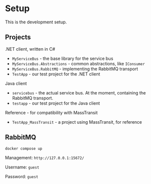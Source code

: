 # Setup

This is the development setup.

## Projects

.NET client, written in C#
* `MyServiceBus` - the base library for the service bus
* `MyServiceBus.Abstractions` - common abstractions, like `IConsumer`
* `MyServiceBus.RabbitMQ` - implementing the RabbitMQ transport
* `TestApp` - our test project for the .NET client

Java client
* `servicebus` - the actual service bus. At the moment, containing the RabbitMQ transport.
* `testapp` - our test project for the Java client

Reference - for compatibility with MassTransit

* `TestApp_MassTransit` - a project using MassTransit, for reference

## RabbitMQ

```
docker compose up
```

Management: `http://127.0.0.1:15672/`

Username: `guest`

Password: `guest`